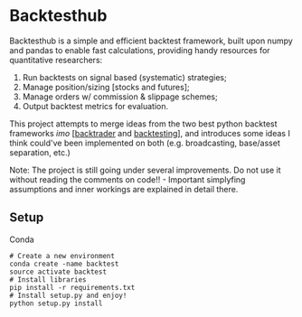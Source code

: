 Backtesthub
======================

Backtesthub is a simple and efficient backtest framework, built upon numpy and pandas to enable fast calculations, providing handy resources for quantitative researchers: 

1) Run backtests on signal based (systematic) strategies; 
2) Manage position/sizing [stocks and futures]; 
3) Manage orders w/ commission & slippage schemes; 
4) Output backtest metrics for evaluation.

This project attempts to merge ideas from the two best python backtest frameworks _imo_ [[backtrader](https://www.backtrader.com/) and [backtesting](https://github.com/nashquant/backtesting.py)], and introduces some ideas I think could've been implemented on both (e.g. broadcasting, base/asset separation, etc.)

Note: The project is still going under several improvements. Do not use it without reading the comments on code!! - Important simplyfing assumptions and inner workings are explained in detail there.

## Setup
Conda
```
# Create a new environment
conda create -name backtest
source activate backtest
# Install libraries 
pip install -r requirements.txt
# Install setup.py and enjoy!
python setup.py install
```
